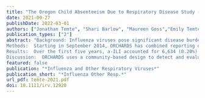 ```yaml
---
title: "The Oregon Child Absenteeism Due to Respiratory Disease Study (ORCHARDS): Rationale, Objectives, and Design"
date: 2021-09-27
publishDate: 2022-03-01
authors: ["Jonathan Temte", "Shari Barlow", "Maureen Goss","Emily Temte","Cristalyne Bell", "Cecilia He", "Caroline Hamer", "Amber Schemmel", "Brad Maerz", "Lily Comp", "Mitchell Arnold","Kimberly Breunig","Sarah Clifford","Erik Reisdorf","Peter Shult", "Mary Wedig", "Thomas Haupt","Jim Conway", "Ronald Gangnon", "Ashley Fowlkes", "Amra Uzicanin"]
publication_types: ["2"]
abstract: "Background: Influenza viruses pose significant disease burdens through annual seasonal outbreaks and unpredictable pandemics. Existing influenza surveillance programs have relied heavily on medical facility reporting influenza. Continuously monitoring cause-specific school absenteeism may identify local activity acceleration of seasonal influenza. The Oregon Child Absenteeism Due to Respiratory Disease Study (ORCHARDS) implements daily school-based monitoring of influenza-like illness-specific student absenteeism (a-ILI) in pre-kindergarten through grade 12 schools and assesses this approach for early detection of accelerated influenza and other respiratory pathogen transmission in schools and surrounding communities.
Methods:  Starting in September 2014, ORCHARDS has combined reporting of daily absenteeism though automated processes within six schools and home visits to school children with acute respiratory infections (ARI). Demographic, epidemiological and symptom data are collected along with respiratory specimens. Specimens are tested for influenza and other respiratory viruses. Household members may participate in a supplementary household transmission study. Community comparisons are made possible using a pre-existing, long-standing, and highly effective influenza surveillance program, based on medically attended influenza at five primary care clinics in the same geographical area. 
Results:  Over the first five years, a-ILI accounted for 6,634 (0.20%) of 3,260,461 student school days. Viral pathogens were detected in 64.5% of 1,728 children visited at home with ARI. Influenza was the most commonly detected virus, noted in 23.3% of ill students. Influenza (p<0.001) and adenovirus (P=0.004) were significantly associated with positive likelihoods of a-ILI.
Discussion:  ORCHARDS uses a community-based design to detect and evaluate influenza trends over multiple seasons and to evaluate the utility of absenteeism for early detection of accelerated influenza and other respiratory pathogen transmission in schools and surrounding communities."
featured: false
publication: "*Influenza and Other Respiratory Viruses*"
publication_short: "*Influenza Other Resp.*"
url_pdf: temte-2021.pdf
doi: 10.1111/irv.12920 
---
```


